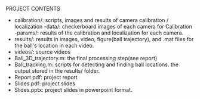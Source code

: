 PROJECT CONTENTS

- calibration/: scripts, images and results of camera calibration / localization
	-data/: checkerboard images of each camera for Calibration
	-params/: results of the calibration and localization for each camera.
- results/: results in images, video, figure(ball trajectory), and .mat files for the ball's location in each video.
- videos/: source videos
- Ball_3D_trajectory.m: the final processing step(see report)
- Ball_tracking.m: scripts for detecting and finding ball locations. the output stored in the results/ folder.
- Report.pdf: project report
- Slides.pdf: project slides
- Slides.pptx: project slides in powerpoint format.
